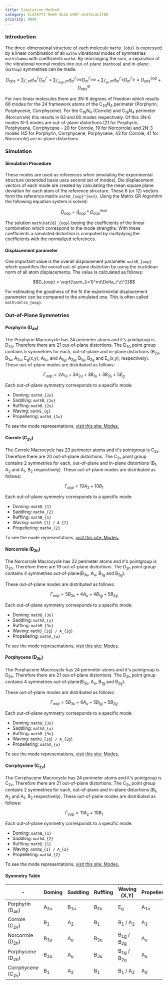 ```yaml
---
title: Simulation Method
category: 5cd29771-9e69-4b3d-b96f-dedfdcdc1f08
priority: 9999
---
```

### Introduction

The three-dimensional structure of each molecule `mathD_{obs}` is expressed by a linear combination of all `mathm` vibrational modes of symmetries `math\Gamma` with coefficients `mathd`. By rearranging the sum, a separation of the vibrational normal modes into out-of-plane (`mathoop`) and in-plane (`mathip`) symmetries can be made.

```math
D_{obs} = \sum_{\Gamma,m}d_m^{\Gamma} D_m^{\Gamma} = \sum_{\Gamma_{oop},m}d_m^{\Gamma_{oop}} D_m^{\Gamma_{oop}} + \sum_{\Gamma_{ip},m}d_m^{\Gamma_{ip}} D_m^{\Gamma_{ip}} = D_{obs}^{oop} + D_{obs}^{ip}
```
For non-linear molecules there are 3N-6 degrees of freedom which results 66 modes for the 24 framework atoms of the C<sub>20</sub>N<sub>4</sub> perimeter (Porphyrin, Porphycene, Corrphycene). For the C<sub>19</sub>N<sub>4</sub> (Corrole) and C<sub>18</sub>N<sub>4</sub> perimeter (Norcorrole) this results in 63 and 60 modes respectively. Of this 3N-6 modes N-3 modes are out-of-plane distortions (21 for Porphyrin, Porphycene, Corrphycene - 20 for Corrole, 19 for Norcorrole) and 2N-3 modes (45 for Porphyrin, Corrphycene, Porphycene, 43 for Corrole, 41 for Norcorrole) are in-plane distortions. 

### Simulation
#### Simulation Procedure
These modes are used as references when simulating the experimental structure (extended basis uses second set of modes). Die displacement vectors of each mode are created by calculating the mean square plane deviation for each atom of the reference structure. These 6 (or 12) vectors form the reference matrix `mathD_{oop}^{mxn}`. Using the Matrix QR Algorithm the following equation system is solved:
```math
\hat{D}_{oop} = \hat{d}_{oop} * D_{oop}^{mxn}
```
The solution `math\hat{d}_{oop}` beeing the coefficients of the linear combination which correspond to the mode strengths. With these coefficients a simulated distortion is computed by multiplying the coefficients with the normalized references.

#### Displacement parameter
One important value is the overall displacement parameter `mathD_{oop}` which quantifies the overall out-of-plane distortion by using the euclidean norm of all atom displacements. The value is calculated as follows:
```math
D_{oop} = \sqrt{\sum_{i=1}^m(\Delta_i^z)^2}
```
For estimating the goodness of the fit the experimental displacement parameter can be compared to the simulated one. This is often called `math\delta_{oop}`.

### Out-of-Plane Symmetries
#### Porphyrin (D<sub>4h</sub>)
The Porphyrin Macrocycle has 24 perimeter atoms and it's pointgroup is D<sub>4h</sub>. Therefore there are 21 out-of-plane distortions. The D<sub>4h</sub> point group contains 5 symmetries for each, out-of-plane and in-plane distortions (B<sub>2u</sub>, B<sub>1u</sub>, A<sub>2u</sub>, E<sub>g</sub>(x,y), A<sub>1u</sub>, and A<sub>1g</sub>, A<sub>2g</sub>, B<sub>1g</sub>, B<sub>2g</sub> and E<sub>u</sub>(x,y), respectively). These out-of-plane modes are distributed as follows:
```math
\Gamma_{oop} = 2A_{1u} + 3A_{2u}+3B_{1u}+3B_{2u}+5E_{g}
```
Each out-of-plane symmetry corresponds to a specific mode:
* Doming: `mathA_{2u}`
* Saddling: `mathB_{1u}`
* Ruffling: `mathB_{2u}`
* Waving: `mathE_{g}`
* Propellering: `mathA_{1u}`

To see the mode representations, [visit this site: Modes.](/docs/modes#porphyrin)

#### Corrole (C<sub>2v</sub>)
The Corrole Macrocycle has 23 perimeter atoms and it's pointgroup is C<sub>2v</sub>. Therefore there are 20 out-of-plane distortions. The C<sub>2v</sub> point group contains 2 symmetries for each, out-of-plane and in-plane distortions (B<sub>1</sub>, A<sub>2</sub> and A<sub>1</sub>, B<sub>2</sub> respectively). These out-of-plane modes are distributed as follows:
```math
\Gamma_{oop} = 10A_{2} + 10B_{1}
```
Each out-of-plane symmetry corresponds to a specific mode:
* Doming: `mathB_{1}`
* Saddling: `mathA_{2}`
* Ruffling: `mathB_{1}`
* Waving: `mathB_{1} / A_{2}`
* Propellering: `mathA_{2}`

To see the mode representations, [visit this site: Modes.](/docs/modes#corrole)

#### Norcorrole (D<sub>2h</sub>)
The Norcorrole Macrocycle has 22 perimeter atoms and it's pointgroup is D<sub>2h</sub>. Therefore there are 19 out-of-plane distortions. The D<sub>2h</sub> point group contains 4 symmetries out-of-plane(B<sub>3u</sub>, A<sub>u</sub>, B<sub>1g</sub> and B<sub>2g</sub>).

These out-of-plane modes are distributed as follows:
```math
\Gamma_{oop} = 5B_{3u} + 4A_u + 4B_{1g} + 5B_{2g}
```

Each out-of-plane symmetry corresponds to a specific mode:
* Doming: `mathB_{3u}`
* Saddling: `mathA_{u}`
* Ruffling: `mathB_{3u}`
* Waving: `mathB_{1g} / A_{2g}`
* Propellering: `mathA_{u}`

To see the mode representations, [visit this site: Modes.](/docs/modes#norcorrole)

#### Porphycene (D<sub>2h</sub>)
The Porphycene Macrocycle has 24 perimeter atoms and it's pointgroup is D<sub>2h</sub>. Therefore there are 21 out-of-plane distortions. The D<sub>2h</sub> point group contains 4 symmetries out-of-plane(B<sub>3u</sub>, A<sub>u</sub>, B<sub>1g</sub> and B<sub>2g</sub>).

These out-of-plane modes are distributed as follows:
```math
\Gamma_{oop} = 5B_{3u} + 6A_u + 5B_{1g} + 5B_{2g}
```

Each out-of-plane symmetry corresponds to a specific mode:
* Doming: `mathB_{3u}`
* Saddling: `mathA_{u}`
* Ruffling: `mathB_{3u}`
* Waving: `mathB_{1g} / A_{2g}`
* Propellering: `mathA_{u}`

To see the mode representations, [visit this site: Modes.](/docs/modes#porphycene)

#### Corrphycene (C<sub>2v</sub>)
The Corrphycene Macrocycle has 24 perimeter atoms and it's pointgroup is C<sub>2v</sub>. Therefore there are 21 out-of-plane distortions.  The C<sub>2v</sub> point group contains 2 symmetries for each, out-of-plane and in-plane distortions (B<sub>1</sub>, A<sub>2</sub> and A<sub>1</sub>, B<sub>2</sub> respectively). These out-of-plane modes are distributed as follows:
```math
\Gamma_{oop} = 11A_{2} + 10B_{1}
```
Each out-of-plane symmetry corresponds to a specific mode:
* Doming: `mathB_{1}`
* Saddling: `mathA_{2}`
* Ruffling: `mathB_{1}`
* Waving: `mathB_{1} / A_{2}`
* Propellering: `mathA_{2}`

To see the mode representations, [visit this site: Modes.](/docs/modes#corrphycene)

#### Symmetry Table

|-|Doming|Saddling|Ruffling|Waving (X,Y)|Propellering|
|---|---|---|---|---|---|
|Porphyrin (D<sub>4h</sub>)|A<sub>2u</sub>|B<sub>1u</sub>|B<sub>2u</sub>|E<sub>g</sub>|A<sub>1u</sub>|
|Corrole (C<sub>2v</sub>)|B<sub>1</sub>|A<sub>2</sub>|B<sub>1</sub>|B<sub>1</sub> / A<sub>2</sub>|A<sub>2</sub>|
|Norcorrole (D<sub>2h</sub>)|B<sub>3u</sub>|A<sub>u</sub>|B<sub>3u</sub>|B<sub>1g</sub> / B<sub>2g</sub>|A<sub>u</sub>|
|Porphycene (D<sub>2h</sub>)|B<sub>3u</sub>|A<sub>u</sub>|B<sub>3u</sub>|B<sub>1g</sub> / B<sub>2g</sub>|A<sub>u</sub>|
|Corrphycene (C<sub>2v</sub>)|B<sub>1</sub>|A<sub>2</sub>|B<sub>1</sub>|B<sub>1</sub> / A<sub>2</sub>|A<sub>2</sub>|
